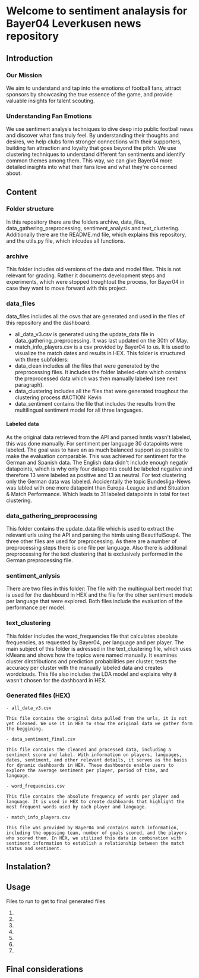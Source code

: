 # Welcome to sentiment analaysis for Bayer04 Leverkusen news repository

## Introduction

### Our Mission
We aim to understand and tap into the emotions of football fans, attract sponsors by showcasing the true essence of the game, and provide valuable insights for talent scouting.

### Understanding Fan Emotions
We use sentiment analysis techniques to dive deep into public football news and discover what fans truly feel. By understanding their thoughts and desires, we help clubs form stronger connections with their supporters, building fan attraction and loyalty that goes beyond the pitch.
We use clustering techniques to understand different fan sentiments and identify common themes among them. This way, we can give Bayer04 more detailed insights into what their fans love and what they're concerned about.
 

## Content

### Folder structure
In this repository there are the folders archive, data_files, data_gathering_preprocessing, sentiment_analysis and text_clustering. 
Additionally there are the README.md file, which explains this repository, and the utils.py file, which inlcudes all functions. 

### archive
This folder includes old versions of the data and model files. This is not relevant for grading. Rather it documents development steps and experiments, which were stopped troughtout the process, for Bayer04 in case they want to move forward with this project.

### data_files
data_files includes all the csvs that are generated and used in the files of this repository and the dashboard:
* all_data_v3.csv is generated using the update_data file in data_gathering_preprocessing. It was last updated on the 30th of May.
* match_info_players.csv is a csv provided by Bayer04 to us. It is used to visualize the match dates and results in HEX.
This folder is structured with three subfolders: 
* data_clean includes all the files that were generated by the preprocessing files. It includes the folder labeled-data which contains the preprocessed data which was then manually labeled (see next paragraph). 
* data_clustering includes all the files that were generated troughout the clustering process #ACTION: Kevin
* data_sentiment contains the file that includes the results from the multilingual sentiment model for all three languages.

#### Labeled data
As the original data retrieved from the API and parsed hmtls wasn't labeled, this was done manually. 
For sentiment per language 30 datapoints were labeled. The goal was to have an as much balanced support as possible to make the evaluation comparable. This was achieved for sentiment for the German and Spanish data. The English data didn't include enough negativ datapoints, which is why only four datapoints could be labeled negative and therefore 13 were labeled as positive and 13 as neutral. 
For text clustering only the German data was labeled. Accidentally the topic Bundesliga-News was labled with one more datapoint than Europa-League and and Situation & Match Performance. Which leads to 31 labeled datapoints in total for text clustering.

### data_gathering_preprocessing
This folder contains the update_data file which is used to extract the relevant urls using the API and parsing the htmls using BeautifulSoup4. 
The three other files are used for preprocessing. As there are a number of preprocessing steps there is one file per language. Also there is additonal preprocessing for the text clustering that is exclusively performed in the German preprocessing file.

### sentiment_anlysis
There are two files in this folder: The file with the multingual bert model that is used for the dashboard in HEX and the file for the other sentiment models per language that were explored. Both files include the evaluation of the performance per model. 

### text_clustering
This folder includes the word_frequencies file that calculates absolute frequencies, as requested by Bayer04, per language and per player. 
The main subject of this folder is adressed in the text_clustering file, which uses kMeans and shows how the topics were named manually. It examines cluster dirstributions and prediction probabilities per cluster, tests the accuracy per cluster with the manually labeled data and creates wordclouds. This file also includes the LDA model and explains why it wasn't chosen for the dashboard in HEX. 

### Generated files (HEX)

    - all_data_v3.csv

    This file contains the original data pulled from the urls, it is not yet cleaned. We use it in HEX to show the original data we gather form the beggining.

    - data_sentiment_final.csv

    This file contains the cleaned and processed data, including a sentiment score and label. With information on players, languages, dates, sentiment, and other relevant details, it serves as the basis for dynamic dashboards in HEX. These dashboards enable users to explore the average sentiment per player, period of time, and language.

    - word_frequencies.csv

    This file contains the absolute frequency of words per player and language. It is used in HEX to create dashboards that highlight the most frequent words used by each player and language.

    - match_info_players.csv

    This file was provided by Bayer04 and contains match information, including the opposing team, number of goals scored, and the players who scored them. In HEX, we utilized this data in combination with sentiment information to establish a relationship between the match status and sentiment.
    
## Instalation?

## Usage

Files to run to get to final generated files

1. 

2. 

3.

4.

5. 

6.

7. 



## Final considerations



